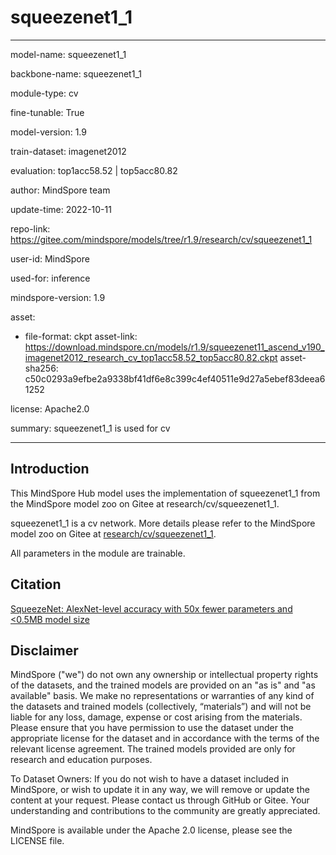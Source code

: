 # squeezenet1_1

---

model-name: squeezenet1_1

backbone-name: squeezenet1_1

module-type: cv

fine-tunable: True

model-version: 1.9

train-dataset: imagenet2012

evaluation: top1acc58.52 | top5acc80.82

author: MindSpore team

update-time: 2022-10-11

repo-link: <https://gitee.com/mindspore/models/tree/r1.9/research/cv/squeezenet1_1>

user-id: MindSpore

used-for: inference

mindspore-version: 1.9

asset:

-
    file-format: ckpt
    asset-link: <https://download.mindspore.cn/models/r1.9/squeezenet11_ascend_v190_imagenet2012_research_cv_top1acc58.52_top5acc80.82.ckpt>
    asset-sha256: c50c0293a9efbe2a9338bf41df6e8c399c4ef40511e9d27a5ebef83deea61252

license: Apache2.0

summary: squeezenet1_1 is used for cv

---

## Introduction

This MindSpore Hub model uses the implementation of squeezenet1_1 from the MindSpore model zoo on Gitee at research/cv/squeezenet1_1.

squeezenet1_1 is a cv network. More details please refer to the MindSpore model zoo on Gitee at [research/cv/squeezenet1_1](https://gitee.com/mindspore/models/blob/r1.9/research/cv/squeezenet1_1/README.md).

All parameters in the module are trainable.

## Citation

[SqueezeNet: AlexNet-level accuracy with 50x fewer parameters and <0.5MB model size](https://arxiv.org/pdf/1602.07360.pdf)

## Disclaimer

MindSpore ("we") do not own any ownership or intellectual property rights of the datasets, and the trained models are provided on an "as is" and "as available" basis. We make no representations or warranties of any kind of the datasets and trained models (collectively, “materials”) and will not be liable for any loss, damage, expense or cost arising from the materials. Please ensure that you have permission to use the dataset under the appropriate license for the dataset and in accordance with the terms of the relevant license agreement. The trained models provided are only for research and education purposes.

To Dataset Owners: If you do not wish to have a dataset included in MindSpore, or wish to update it in any way, we will remove or update the content at your request. Please contact us through GitHub or Gitee. Your understanding and contributions to the community are greatly appreciated.

MindSpore is available under the Apache 2.0 license, please see the LICENSE file.
